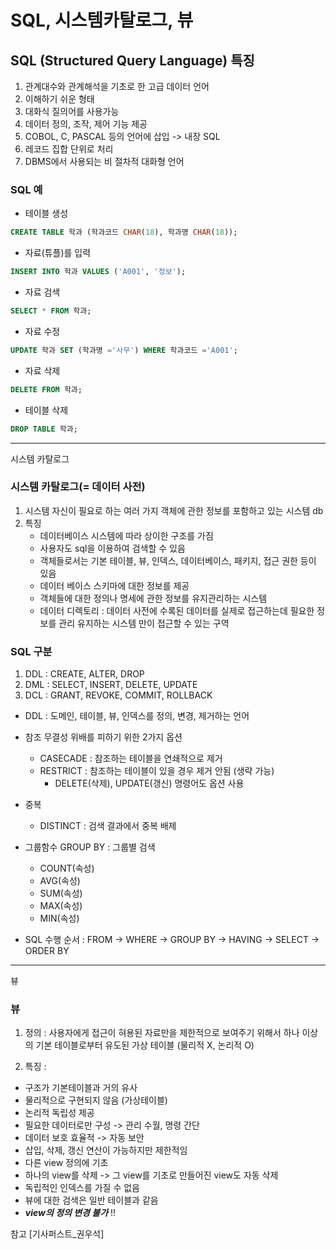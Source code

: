 # SQL, 시스템카탈로그, 뷰

## SQL (Structured Query Language) 특징

1. 관계대수와 관계해석을 기초로 한 고급 데이터 언어
2. 이해하기 쉬운 형태
3. 대화식 질의어를 사용가능
4. 데이터 정의, 조작, 제어 기능 제공
5. COBOL, C, PASCAL 등의 언어에 삽입 -> 내장 SQL
6. 레코드 집합 단위로 처리
7. DBMS에서 사용되는 비 절차적 대화형 언어

### SQL 예

- 테이블 생성

```SQL
CREATE TABLE 학과 (학과코드 CHAR(18), 학과명 CHAR(18));
```

- 자료(튜플)를 입력

```SQL
INSERT INTO 학과 VALUES ('A001', '정보');
```

- 자료 검색

```SQL
SELECT * FROM 학과;
```

- 자료 수정

```SQL
UPDATE 학과 SET (학과명 ='사무') WHERE 학과코드 ='A001';
```

- 자료 삭제

```SQL
DELETE FROM 학과;
```

- 테이블 삭제

```SQL
DROP TABLE 학과;
```

---

시스템 카탈로그

### 시스템 카탈로그(= 데이터 사전)

1. 시스템 자신이 필요로 하는 여러 가지 객체에 관한 정보를 포함하고 있는 시스템 db
2. 특징
   - 데이터베이스 시스템에 따라 상이한 구조를 가짐
   - 사용자도 sql을 이용하여 검색할 수 있음
   - 객체들로서는 기본 테이블, 뷰, 인덱스, 데이터베이스, 패키지, 접근 권한 등이 있음
   - 데이터 베이스 스키마에 대한 정보를 제공
   - 객체들에 대한 정의나 명세에 관한 정보를 유지관리하는 시스템
   - 데이터 디렉토리 : 데이터 사전에 수록된 데이터를 실제로 접근하는데 필요한 정보를 관리 유지하는 시스템 만이 접근할 수 있는 구역

### SQL 구분

1. DDL : CREATE, ALTER, DROP
2. DML : SELECT, INSERT, DELETE, UPDATE
3. DCL : GRANT, REVOKE, COMMIT, ROLLBACK

- DDL : 도메인, 테이블, 뷰, 인덱스를 정의, 변경, 제거하는 언어

* 참조 무결성 위배를 피하기 위한 2가지 옵션

  - CASECADE : 참조하는 테이블을 연쇄적으로 제거
  - RESTRICT : 참조하는 테이블이 있을 경우 제거 안됨 (생략 가능)
    - DELETE(삭제), UPDATE(갱신) 명령어도 옵션 사용

* 중복

  - DISTINCT : 검색 결과에서 중복 배제

* 그룹함수 GROUP BY : 그룹별 검색

  - COUNT(속성)
  - AVG(속성)
  - SUM(속성)
  - MAX(속성)
  - MIN(속성)

* SQL 수행 순서 : FROM -> WHERE -> GROUP BY -> HAVING -> SELECT -> ORDER BY

---

뷰

### 뷰

1. 정의 : 사용자에게 접근이 혀용된 자료만을 제한적으로 보여주기 위해서 하나 이상의 기본 테이블로부터 유도된 가상 테이블 (물리적 X, 논리적 O)

2. 특징 :

- 구조가 기본테이블과 거의 유사
- 물리적으로 구현되지 않음 (가상테이블)
- 논리적 독립성 제공
- 필요한 데이터로만 구성 -> 관리 수월, 명령 간단
- 데이터 보호 효율적 -> 자동 보안
- 삽입, 삭제, 갱신 연산이 가능하지만 제한적임
- 다른 view 정의에 기초
- 하나의 view를 삭제 -> 그 view를 기초로 만들어진 view도 자동 삭제
- 독립적인 인덱스를 가질 수 없음
- 뷰에 대한 검색은 일반 테이블과 같음
- **_view의 정의 변경 불가_** !!

참고 [기사퍼스트_권우석]

